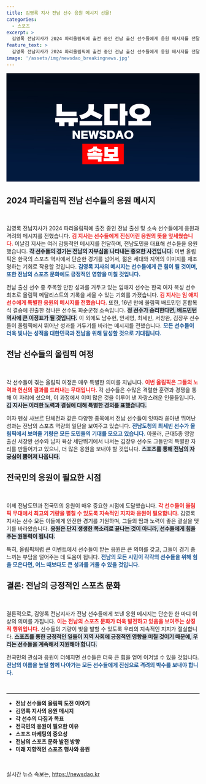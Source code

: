 ```yaml
---
title: 김영록 지사 전남 선수 응원 메시지 선물!
categories:
  - 스포츠
excerpt: >
  김영록 전남지사가 2024 파리올림픽에 출전 중인 전남 출신 선수들에게 응원 메시지를 전달했습니다. 국내 최초 메달리스트를 목표로 하는 임애지 선수와 여러 선수들의 선전을 기원하며, 전남도민의 응원과 격려를 잊지 않았습니다.
feature_text: >
  김영록 전남지사가 2024 파리올림픽에 출전 중인 전남 출신 선수들에게 응원 메시지를 전달했습니다. 국내 최초 메달리스트를 목표로 하는 임애지 선수와 여러 선수들의 선전을 기원하며, 전남도민의 응원과 격려를 잊지 않았습니다.
image: '/assets/img/newsdao_breakingnews.jpg'
---
```


<p><img src="/assets/img/newsdao_breakingnews.jpg" alt="bookingtag 속보" /></p>

<h2 data-ke-size="size26">2024 파리올림픽 전남 선수들의 응원 메시지</h2>

<p data-ke-size="size16">&nbsp;</p>

<p>김영록 전남지사가 2024 파리올림픽에 출전 중인 전남 출신 및 소속 선수들에게 응원과 격려의 메시지를 전했습니다. <b><span style="color: #ee2323;">김 지사는 선수들에게 진심어린 응원의 뜻을 앞세웠습니다.</span></b> 이날김 지사는 여러 감동적인 메시지를 전달하며, 전남도민을 대표해 선수들을 응원했습니다. <b><span style="background-color: #21538527;">각 선수들의 경기는 전남의 자부심을 나타내는 중요한 사건입니다.</span></b> 이번 올림픽은 한국의 스포츠 역사에서 단순한 경기를 넘어서, 젊은 세대와 지역의 이미지를 재조명하는 기회로 작용할 것입니다. <b><span style="color: #1a5490;">김영록 지사의 메시지는 선수들에게 큰 힘이 될 것이며, 또한 전남의 스포츠 문화에도 긍정적인 영향을 미칠 것입니다.</span></b></p>

<p>전남 출신 선수 중 주목할 만한 성과를 거두고 있는 임애지 선수는 한국 여자 복싱 선수 최초로 올림픽 메달리스트의 기록을 세울 수 있는 기회를 가졌습니다. <b><span style="color: #ee2323;">김 지사는 임 애지 선수에게 특별한 응원의 메시지를 전했습니다.</span></b> 또한, 16년 만에 올림픽 배드민턴 혼합복식 결승에 진출한 정나은 선수도 화순군청 소속입니다. <b><span style="background-color: #21538527;">정 선수가 승리한다면, 배드민턴 역사에 큰 이정표가 될 것입니다.</span></b> 이 외에도 남수현, 안세영, 최세빈, 서창완, 김장우 선수들이 올림픽에서 뛰어난 성과를 거두기를 바라는 메시지를 전했습니다. <b><span style="color: #1a5490;">모든 선수들이 더욱 빛나는 성적을 대한민국과 전남을 위해 달성할 것으로 기대됩니다.</span></b></p>

<h2 data-ke-size="size26">전남 선수들의 올림픽 여정</h2>

<p data-ke-size="size16">&nbsp;</p>

<p>각 선수들이 겪는 올림픽 여정은 매우 특별한 의미를 지닙니다. <b><span style="color: #ee2323;">이번 올림픽은 그들의 노력과 헌신의 결과를 드러내는 무대입니다.</span></b> 각 선수들은 수많은 격렬한 훈련과 경쟁을 통해 이 자리에 섰으며, 이 과정에서 이미 많은 것을 이루어 낸 자랑스러운 인물들입니다. <b><span style="background-color: #21538527;">김 지사는 이러한 노력과 결실에 대해 특별한 경의를 표했습니다.</span></b> </p>

<p>여자 펜싱 사브르 단체전과 같은 다양한 종목에서 전남 선수들이 잇따라 쏟아낸 뛰어난 성과는 전남의 스포츠 역량의 일단을 보여주고 있습니다. <b><span style="color: #1a5490;">전남도청의 최세빈 선수가 올림픽에서 보여줄 기량은 모든 도민들의 기대를 모으고 있습니다.</span></b> 아울러, 근대5종 영암 출신 서창완 선수와 남자 육상 세단뛰기에서 나서는 김장우 선수도 그들만의 특별한 자리를 만들어가고 있으니, 더 많은 응원을 보내야 할 것입니다. <b><span style="background-color: #21538527;">스포츠를 통해 전남의 자긍심이 뿜어져 나옵니다.</span></b></p>

<h2 data-ke-size="size26">전국민의 응원이 필요한 시점</h2>

<p data-ke-size="size16">&nbsp;</p>

<p>이제 전남도민과 전국민의 응원이 매우 중요한 시점에 도달했습니다. <b><span style="color: #ee2323;">각 선수들이 올림픽 무대에서 최고의 기량을 펼칠 수 있도록 지속적인 지지와 응원이 필요합니다.</span></b> 김영록 지사는 선수 모든 이들에게 안전한 경기를 기원하며, 그들의 땀과 노력이 좋은 결실을 맺기를 바라왔습니다. <b><span style="background-color: #21538527;">응원은 단지 생생한 목소리로 끝나는 것이 아니라, 선수들에게 힘을 주는 원동력이 됩니다.</span></b> </p>

<p>특히, 올림픽처럼 큰 이벤트에서 선수들이 받는 응원은 큰 의미를 갖고, 그들이 경기 중 느끼는 부담을 덜어주는 데 도움이 됩니다. <b><span style="color: #1a5490;">전남의 모든 시민이 각각의 선수들을 위해 힘을 모은다면, 어느 때보다도 큰 성과를 거둘 수 있을 것입니다.</span></b></p>

<h2 data-ke-size="size26">결론: 전남의 긍정적인 스포츠 문화</h2>

<p data-ke-size="size16">&nbsp;</p>

<p>결론적으로, 김영록 전남지사가 전남 선수들에게 보낸 응원 메시지는 단순한 한 마디 이상의 의미를 가집니다. <b><span style="color: #ee2323;">이는 전남의 스포츠 문화가 더욱 발전하고 있음을 보여주는 상징적 행위입니다.</span></b> 선수들의 기량이 빛을 발할 수 있도록 우리의 지속적인 지지가 절실합니다. <b><span style="background-color: #21538527;">스포츠를 통한 긍정적인 일들이 지역 사회에 긍정적인 영향을 미칠 것이기 때문에, 우리는 선수들을 계속해서 지원해야 합니다.</span></b> </p>

<p>전국민의 관심과 응원이 더해지면 선수들은 더욱 큰 힘을 얻어 이겨낼 수 있을 것입니다. <b><span style="color: #1a5490;">전남의 이름을 높일 함께 나아가는 모든 선수들에게 진심으로 격려의 박수를 보내야 합니다.</span></b> </p>

<p data-ke-size="size16">&nbsp;</p>

<hr style="height: 1px; border-width: 0; color: #000; background-color: #000;"> 

<ul>
<li><b>전남 선수들의 올림픽 도전 이야기</b></li>
<li><b>김영록 지사의 응원 메시지</b></li>
<li><b>각 선수의 다짐과 목표</b></li>
<li><b>전국민의 응원이 필요한 이유</b></li>
<li><b>스포츠 마케팅의 중요성</b></li>
<li><b>전남의 스포츠 문화 발전 방향</b></li>
<li><b>미래 지향적인 스포츠 행사와 응원</b></li>
</ul>

<p data-ke-size="size16">&nbsp;</p>
실시간 뉴스 속보는, <a href="https://newsdao.kr" rel="dofollow">https://newsdao.kr</a>



